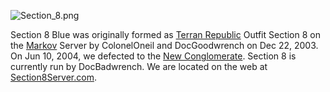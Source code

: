 ![](/images/Section_8.png "Section_8.png")

Section 8 Blue was originally formed as [Terran
Republic](/Terran_Republic "wikilink") Outfit Section 8 on the
[Markov](/Markov "wikilink") Server by ColonelOneil and DocGoodwrench on
Dec 22, 2003. On Jun 10, 2004, we defected to the [New
Conglomerate](/New_Conglomerate "wikilink"). Section 8 is currently run
by DocBadwrench. We are located on the web at
[Section8Server.com](http://www.section8server.com).
